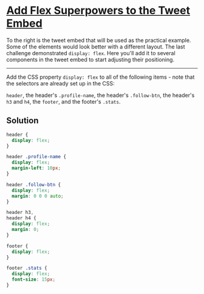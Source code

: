 # [Add Flex Superpowers to the Tweet Embed](https://learn.freecodecamp.org/responsive-web-design/css-flexbox/add-flex-superpowers-to-the-tweet-embed)

To the right is the tweet embed that will be used as the practical example. Some of the elements would look better with a different layout. The last challenge demonstrated `display: flex`. Here you'll add it to several components in the tweet embed to start adjusting their positioning.

---

Add the CSS property `display: flex` to all of the following items - note that the selectors are already set up in the CSS:

`header`, the header's `.profile-name`, the header's `.follow-btn`, the header's `h3` and `h4`, the `footer`, and the footer's `.stats`.

## Solution

```css
header {
  display: flex;
}

header .profile-name {
  display: flex;
  margin-left: 10px;
}

header .follow-btn {
  display: flex;
  margin: 0 0 0 auto;
}

header h3,
header h4 {
  display: flex;
  margin: 0;
}

footer {
  display: flex;
}

footer .stats {
  display: flex;
  font-size: 15px;
}
```